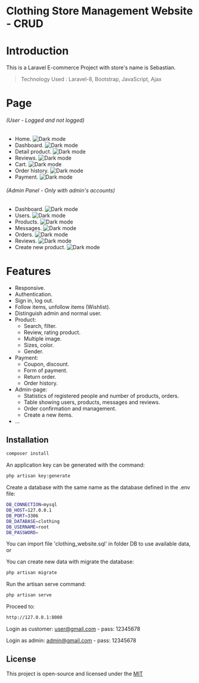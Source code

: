 # Clothing Store Management Website - CRUD
# **Introduction**

This is a Laravel E-commerce Project with store's name is Sebastian.

> Technology Used : Laravel-8, Bootstrap, JavaScript, Ajax

# **Page**

###### _(User - Logged and not logged)_

-   Home.
![Dark mode](https://drive.google.com/file/d/15TUuD3wr_p8aYcXxrzgZksQR-sjgVsDj/view?usp=share_link)
-   Dashboard.
![Dark mode](https://drive.google.com/file/d/1DMWwDAwJTepdg93P37Hv-PPU5dJCSXNa/view?usp=share_link)
-   Detail product.
![Dark mode](https://drive.google.com/file/d/1LHbNQTfrugEcmUetUUJbGMdSX4TzDjIU/view?usp=share_link)
-   Reviews.
![Dark mode](https://drive.google.com/file/d/1n8aHXJSlkumb6mZ22yxnxIowFXp-31qO/view?usp=share_link)
-   Cart.
![Dark mode](https://drive.google.com/file/d/1ueSTtENDhDmpbvTwn1-sjnXMgbs7EhWx/view?usp=share_link)
-   Order history.
![Dark mode](https://drive.google.com/file/d/1IneAYDCrvIFmPoHCMT9Mwv89HV9O3BWv/view?usp=share_link)
-   Payment.
![Dark mode](https://drive.google.com/file/d/1fH4eId5gQLJdXWYROyzZ08RcvNhpQJoT/view?usp=share_link)

###### _(Admin Panel - Only with admin's accounts)_

-   Dashboard.
![Dark mode](https://drive.google.com/file/d/1TYEuQ3gyau3RZh9oV8DHi-TNd_qqmvA5/view?usp=share_link)
-   Users.
![Dark mode](https://drive.google.com/file/d/1hWXOYEuxIbYZZh7foBi6YG4BqwdNdGjK/view?usp=share_link)
-   Products.
![Dark mode](https://drive.google.com/file/d/1qs0DWqLhCafMz0mQntqzTHZzPfrFQQfc/view?usp=share_link)
-   Messages.
![Dark mode](https://drive.google.com/file/d/10e9IkZykQ4JU0Xjat9DA-4FIam9R57Kh/view?usp=share_link)
-   Orders.
![Dark mode](https://drive.google.com/file/d/10a1lrXMky4YEYUiYPIOpurJUVt1KWhoG/view?usp=share_link)
-   Reviews.
![Dark mode](https://drive.google.com/file/d/10a1lrXMky4YEYUiYPIOpurJUVt1KWhoG/view?usp=share_link)
-   Create new product.
![Dark mode](https://drive.google.com/file/d/1Gf6L66JFvRCtVzdTtigahiUyy28DESZX/view?usp=share_link)

# **Features**

-   Responsive.
-   Authentication.
-   Sign in, log out.
-   Follow items, unfollow items (Wishlist).
-   Distinguish admin and normal user.
-   Product:
    -   Search, filter.
    -   Review, rating product.
    -   Multiple image.
    -   Sizes, color.
    -   Gender.
-   Payment:
    -   Coupon, discount.
    -   Form of payment.
    -   Return order.
    -   Order history.
-   Admin-page:
    -   Statistics of registered people and number of products, orders.
    -   Table showing users, products,  messages and reviews.
    -   Order confirmation and management.
    -   Create a new items.
-   ...

## Installation
```bash
composer install
```

An application key can be generated with the command:
```bash
php artisan key:generate
```

Create a database with the same name as the database defined in the .env file:
```bash
DB_CONNECTION=mysql
DB_HOST=127.0.0.1
DB_PORT=3306
DB_DATABASE=clothing
DB_USERNAME=root
DB_PASSWORD=
```

You can import file 'clothing_website.sql' in folder DB to use available data, or

You can create new data with migrate the database:
```bash
php artisan migrate
```

Run the artisan serve command:
```bash
php artisan serve
```

Proceed to:
```bash
http://127.0.0.1:8000
```

Login as customer: user@gmail.com - pass: 12345678

Login as admin: admin@gmail.com - pass: 12345678

## License
This project is open-source and licensed under the [MIT](https://choosealicense.com/licenses/mit/)
